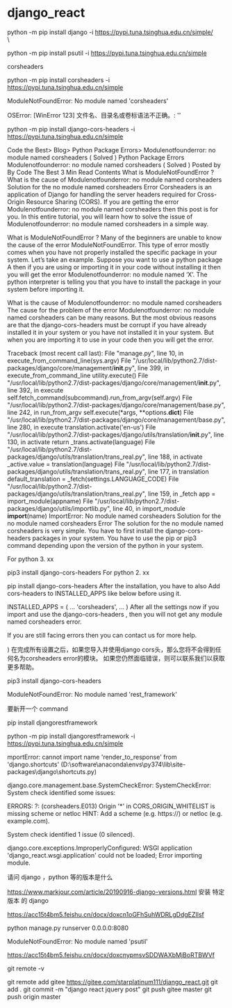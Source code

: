 # django_react

python -m pip install django  -i  https://pypi.tuna.tsinghua.edu.cn/simple/ 
\
\

python -m pip install   psutil -i   https://pypi.tuna.tsinghua.edu.cn/simple

corsheaders

python -m pip install   corsheaders -i  https://pypi.tuna.tsinghua.edu.cn/simple


ModuleNotFoundError: No module named 'corsheaders'

OSError: [WinError 123] 文件名、目录名或卷标语法不正确。: '<frozen importlib._bootstrap>'

python -m pip  install django-cors-headers   -i  https://pypi.tuna.tsinghua.edu.cn/simple

Code the Best> Blog> Python Package Errors> Modulenotfounderror: no module named corsheaders ( Solved )
Python Package Errors
Modulenotfounderror: no module named corsheaders ( Solved )
Posted by
By
Code The Best
3 Min Read
Contents
What is ModuleNotFoundError ?
What is the cause of Modulenotfounderror: no module named corsheaders
Solution for the no module named corsheaders Error
Corsheaders is an application of Django for handling the server headers required for Cross-Origin Resource Sharing (CORS). If you are getting the error Modulenotfounderror: no module named corsheaders then this post is for you. In this entire tutorial, you will learn how to solve the issue of Modulenotfounderror: no module named corsheaders in a simple way.

What is ModuleNotFoundError ?
Many of the beginners are unable to know the cause of the error ModuleNotFoundError. This type of error mostly comes when you have not properly installed the specific package in your system. Let’s take an example. Suppose you want to use a python package A then if you are using or importing it in your code without installing it then you will get the error Modulenotfounderror: no module named ‘X’. The python interpreter is telling you that you have to install the package in your system before importing it.

What is the cause of Modulenotfounderror: no module named corsheaders
The cause for the problem of the error Modulenotfounderror: no module named corsheaders can be many reasons. But the most obvious reasons are that the django-cors-headers must be corrupt if you have already installed it in your system or you have not installed it in your system. But when you are importing it to use in your code then you will get the error.

Traceback (most recent call last):
File "manage.py", line 10, in 
execute_from_command_line(sys.argv)
File "/usr/local/lib/python2.7/dist-packages/django/core/management/__init__.py", line 399, in execute_from_command_line
utility.execute()
File "/usr/local/lib/python2.7/dist-packages/django/core/management/__init__.py", line 392, in execute
self.fetch_command(subcommand).run_from_argv(self.argv)
File "/usr/local/lib/python2.7/dist-packages/django/core/management/base.py", line 242, in run_from_argv
self.execute(*args, **options.__dict__)
File "/usr/local/lib/python2.7/dist-packages/django/core/management/base.py", line 280, in execute
translation.activate('en-us')
File "/usr/local/lib/python2.7/dist-packages/django/utils/translation/__init__.py", line 130, in activate
return _trans.activate(language)
File "/usr/local/lib/python2.7/dist-packages/django/utils/translation/trans_real.py", line 188, in activate
_active.value = translation(language)
File "/usr/local/lib/python2.7/dist-packages/django/utils/translation/trans_real.py", line 177, in translation
default_translation = _fetch(settings.LANGUAGE_CODE)
File "/usr/local/lib/python2.7/dist-packages/django/utils/translation/trans_real.py", line 159, in _fetch
app = import_module(appname)
File "/usr/local/lib/python2.7/dist-packages/django/utils/importlib.py", line 40, in import_module
__import__(name)
ImportError: No module named corsheaders
Solution for the no module named corsheaders Error
The solution for the no module named corsheaders is very simple. You have to first install the django-cors-headers packages in your system. You have to use the pip or pip3 command depending upon the version of the python in your system.

For python 3. xx

pip3 install django-cors-headers
For python 2. xx

pip install django-cors-headers
After the installation, you have to also Add cors-headers to INSTALLED_APPS like below before using it.

INSTALLED_APPS = (
    ...
    'corsheaders',
    ...
)
After all the settings now if you import and use the django-cors-headers , then you will not get any module named corsheaders error.

If you are still facing errors then you can contact us for more help.

)
在完成所有设置之后，如果您导入并使用django cors头，那么您将不会得到任何名为corsheaders error的模块。
如果您仍然面临错误，则可以联系我们以获取更多帮助。

pip3 install django-cors-headers


ModuleNotFoundError: No module named 'rest_framework'

要新开一个 command


pip install djangorestframework



python -m pip  install  djangorestframework   -i  https://pypi.tuna.tsinghua.edu.cn/simple

mportError: cannot import name 'render_to_response' from 'django.shortcuts' (D:\software\anaconda\envs\py374\lib\site-packages\django\shortcuts.py)      


django.core.management.base.SystemCheckError: SystemCheckError: System check identified some issues:

ERRORS:
?: (corsheaders.E013) Origin '*' in CORS_ORIGIN_WHITELIST is missing scheme or netloc
        HINT: Add a scheme (e.g. https://) or netloc (e.g. example.com).     

System check identified 1 issue (0 silenced).

django.core.exceptions.ImproperlyConfigured: WSGI application 'django_react.wsgi.application' could not be loaded; Error importing module.

请问 django ，python 等的版本是什么

https://www.markjour.com/article/20190916-django-versions.html
安装 特定版本 的 django

https://acc15t4bm5.feishu.cn/docx/doxcn1oGFhSuhWDRLgDdgEZIlsf

python manage.py runserver 0.0.0.0:8080

ModuleNotFoundError: No module named 'psutil'

https://acc15t4bm5.feishu.cn/docx/doxcnypmsvSDDWAXbMjBoRTBWVf

git remote -v

git remote add  gitee https://gitee.com/starplatinum111/django_react.git
git add .
git commit -m "django react jquery post"
git push gitee master
git push origin master